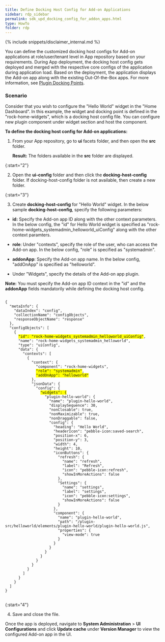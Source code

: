 ```yaml
---
title: Define Docking Host Config for Add-on Applications
sidebar: rdp_sidebar
permalink: sdk_upd_docking_config_for_addon_apps.html
type: HowTo
folder: rdp
---
```


{% include snippets/disclaimer_internal.md %} 

You can define the customized docking host configs for Add-on applications at role/user/tenant level in App repository based on your requirements. During App deployment, the docking host config gets deployed and merged with the respective core configs of the application during application load. Based on the deployment, the application displays the Add-on app along with the existing Out-Of-the-Box apps. For more information, see [Plugin Docking Points](sdk_docking_points.html).

### Scenario

Consider that you wish to configure the "Hello World" widget in the "Home Dashboard". In this example, the widget and docking point is defined in the "rock-home-widgets", which is a docking host config file. You can configure new plugin component under widget section and host the component.

**To define the docking host config for Add-on applications:**

1. From your App repository, go to **ui** facets folder, and then open the **src** folder.

    **Result:** The folders available in the **src** folder are displayed. 

{:start="2"}

2. Open the **ui-config** folder and then click the **docking-host-config** folder. If docking-host-config folder is not available, then create a new folder.

{:start="3"}

3. Create **docking-host-config** for "Hello World" widget. In the below sample **docking-host-config**, specify the following parameters:

* **id:** Specify the Add-on app ID along with the other context parameters. In the below config, the "id" for Hello World widget is specified as "rock-home-widgets_systemadmin_helloworld_uiConfig" along with the other context paramters.

* **role**: Under "contexts", specify the role of the user, who can access the Add-on app. In the below config, "role" is specified as "systemadmin".

* **addonApp**: Specify the Add-on app name. In the below config, "addOnApp" is specified as "helloworld".

* Under "Widgets", specify the details of the Add-on app plugin.

**Note:** You must specify the Add-on app ID context in the "id" and the **addonApp** fields mandatorily while defining the docking host config.

<pre>
<code>
{
  "metaInfo": {
    "dataIndex": "config",
    "collectionName": "configObjects",
    "responseObjectName": "response"
  },
  "configObjects": [
    {
      <span style="background-color: #FFFF00">"id": "rock-home-widgets_systemadmin_helloworld_uiConfig"</span>,
      "name": "rock-home-widgets_systemadmin_helloworld",
      "type": "uiConfig",
      "data": {
        "contexts": [
          {
            "context": {
              "component": "rock-home-widgets",
              <span style="background-color: #FFFF00">"role": "systemadmin"</span>,
              <span style="background-color: #FFFF00">"addOnApp": "helloworld"</span>
            },
            "jsonData": {
              "config": {
                <span style="background-color: #FFFF00">"widgets": {</span>
                  "plugin-hello-world": {
                    "name": "plugin-hello-world",
                    "displaySequence": 30,
                    "nonClosable": true,
                    "nonMaximizable": true,
                    "nonDraggable": false,
                    "config": {
                      "heading": "Hello World",
                      "headerIcon": "pebble-icon:saved-search",
                      "position-x": 6,
                      "position-y": 3,
                      "width": 4,
                      "height": 10,
                      "iconButtons": {
                        "refresh": {
                          "name": "refresh",
                          "label": "Refresh",
                          "icon": "pebble-icon:refresh",
                          "showInMoreActions": false
                        },
                        "Settings": {
                          "name": "settings",
                          "label": "settings",
                          "icon": "pebble-icon:settings",
                          "showInMoreActions": false
                        }
                      },
                      "component": {
                        "name": "plugin-hello-world",
                        "path": "/plugin-src/helloworld/elements/plugin-hello-world/plugin-hello-world.js",
                        "properties": {
                          "view-mode": true
                        }
                      }
                    }
                  }
                }
              }
            }
          }
        ]
      }
    }
  ]
}
</code>
</pre>

{:start="4"}

4. Save and close the file.

Once the app is deployed, navigate to **System Administration** > **UI Configurations** and click **Update cache** under **Version Manager** to view the configured Add-on app in the UI.